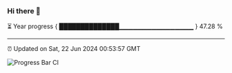 ### Hi there 👋

⏳ Year progress { ██████████████▁▁▁▁▁▁▁▁▁▁▁▁▁▁▁▁ } 47.28 %

---

⏰ Updated on Sat, 22 Jun 2024 00:53:57 GMT

![Progress Bar CI](https://github.com/liununu/liununu/workflows/Progress%20Bar%20CI/badge.svg)
